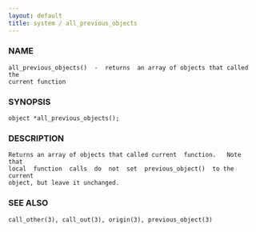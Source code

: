 ```yaml
---
layout: default
title: system / all_previous_objects
---
```






### NAME
    all_previous_objects()  -  returns  an array of objects that called the
    current function


### SYNOPSIS
    object *all_previous_objects();


### DESCRIPTION
    Returns an array of objects that called current  function.   Note  that
    local  function  calls  do  not  set  previous_object()  to the current
    object, but leave it unchanged.


### SEE ALSO
    call_other(3), call_out(3), origin(3), previous_object(3)



